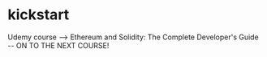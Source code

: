 # kickstart
Udemy course --> Ethereum and Solidity: The Complete Developer's Guide  -- ON TO THE NEXT COURSE!
